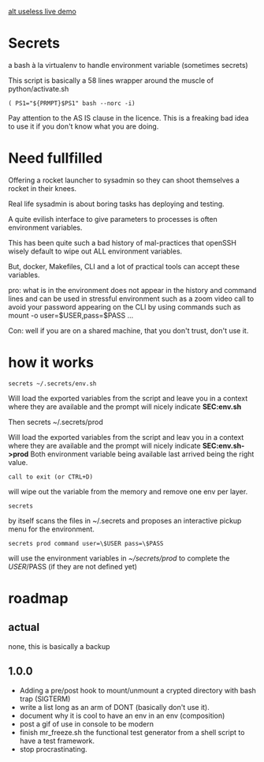 [alt useless live demo](tty.gif "Demo")

# Secrets

a bash à la virtualenv to handle environment variable (sometimes secrets)


This script is basically a 58 lines wrapper around the muscle of python/activate.sh

    ( PS1="${PRMPT}$PS1" bash --norc -i)

Pay attention to the AS IS clause in the licence. This is a freaking bad idea to use it
if you don't know what you are doing.
    

# Need fullfilled

Offering a rocket launcher to sysadmin so they can shoot themselves a rocket in
their knees.

Real life sysadmin is about boring tasks has deploying and testing.

A quite evilish interface to give parameters to processes is often environment variables.

This has been quite such a bad history of mal-practices that openSSH wisely default to wipe out
ALL environment variables.

But, docker, Makefiles, CLI and a lot of practical tools can accept these variables.

pro: what is in the environment does not appear in the history and command lines and can
be used in stressful environment such as a zoom video call to avoid your password appearing
on the CLI by using commands such as mount -o user=\$USER,pass=\$PASS ...

Con: well if you are on a shared machine, that you don't trust, don't use it.

# how it works

    secrets ~/.secrets/env.sh
    
Will load the exported variables from the script and leave you in a context where they are available and
the prompt will nicely indicate **SEC:env.sh**

Then
    secrets ~/.secrets/prod
    
Will load the exported variables from the script and leav you in a context where they are available and
the prompt will nicely indicate **SEC:env.sh->prod**
Both environment variable being available last arrived being the right value.

    call to exit (or CTRL+D)

will wipe out the variable from the memory and remove one env per layer.

    secrets 

by itself scans the files in ~/.secrets and proposes an interactive pickup menu for the environment.

    secrets prod command user=\$USER pass=\$PASS

will use the environment variables in *~/secrets/prod* to complete the $USER/$PASS (if they are not defined yet)


# roadmap

## actual

none, this is basically a backup

## 1.0.0 


- Adding a pre/post hook to mount/unmount a crypted directory with bash trap (SIGTERM)
- write a list long as an arm of DONT (basically don't use it).
- document why it is cool to have an env in an env (composition)
- post a gif of use in console to be modern
- finish mr_freeze.sh the functional test generator from a shell script to have a test framework.
- stop procrastinating.
